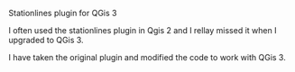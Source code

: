 
Stationlines plugin for QGis 3

I often used the stationlines plugin in Qgis 2 and I rellay missed it when I upgraded to QGis 3.

I have taken the original plugin and modified the code to work with QGis 3. 

